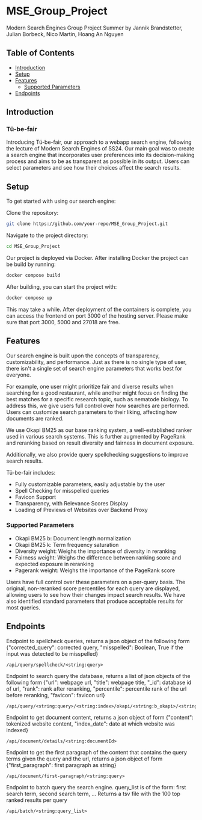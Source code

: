 # MSE_Group_Project
Modern Search Engines Group Project Summer by Jannik Brandstetter, Julian Borbeck, Nico Martin, Hoang An Nguyen

## Table of Contents
- [Introduction](#introduction)
- [Setup](#setup)
- [Features](#features)
  - [Supported Parameters](#supported-parameters)
- [Endpoints](#Endpoints)
## Introduction
### Tü-be-fair
Introducing Tü-be-fair, our approach to a webapp search engine, following the lecture of Modern Search Engines of SS24. Our main goal was to create a search engine that incorporates user preferences into its decision-making process and aims to be as transparent as possible in its output. Users can select parameters and see how their choices affect the search results.

## Setup

To get started with using our search engine:

Clone the repository:

```sh
git clone https://github.com/your-repo/MSE_Group_Project.git
```

Navigate to the project directory:

```sh
cd MSE_Group_Project
```
Our project is deployed via Docker. After installing Docker the project can be build by running:
```sh
docker compose build
```
After building, you can start the project with:
```sh
docker compose up
```
This may take a while. After deployment of the containers is complete, you can access the frontend on port 3000 of the hosting server.
Please make sure that port 3000, 5000 and 27018 are free. 
## Features

Our search engine is built upon the concepts of transparency, customizability, and performance. Just as there is no single type of user, there isn't a single set of search engine parameters that works best for everyone.

For example, one user might prioritize fair and diverse results when searching for a good restaurant, while another might focus on finding the best matches for a specific research topic, such as nematode biology. To address this, we give users full control over how searches are performed. Users can customize search parameters to their liking, affecting how documents are ranked.

We use Okapi BM25 as our base ranking system, a well-established ranker used in various search systems. This is further augmented by PageRank and reranking based on result diversity and fairness in document exposure.

Additionally, we also provide query spellchecking suggestions to improve search results.

Tü-be-fair includes:
- Fully customizable parameters, easily adjustable by the user
- Spell Checking for misspelled queries
- Favicon Support
- Transparency, with Relevance Scores Display
- Loading of Previews of Websites over Backend Proxy

### Supported Parameters

- Okapi BM25 b: Document length normalization
- Okapi BM25 k: Term frequency saturation
- Diversity weight: Weighs the importance of diversity in reranking
- Fairness weight: Weighs the difference between ranking score and expected exposure in reranking
- Pagerank weight: Weighs the importance of the PageRank score

Users have full control over these parameters on a per-query basis. The original, non-reranked score percentiles for each query are displayed, allowing users to see how their changes impact search results. We have also identified standard parameters that produce acceptable results for most queries.

## Endpoints

Endpoint to spellcheck queries, returns a json object of the following form {"corrected_query": corrected query, "misspelled": Boolean, True if the input was detected to be misspelled}
```
/api/query/spellcheck/<string:query>
```
Endpoint to search query the database, returns a list of json objects of the following form {"url": webpage url, "title": webpage title, "_id": database id of url, "rank": rank after reranking, "percentile": percentile rank of the url before reranking, "favicon": favicon url}
```
/api/query/<string:query>/<string:index>/okapi/<string:b_okapi>/<string:k1_okapi>/<string:diversity_okapi>/<string:fairness_okapi>/pagerank/<string:pagerank_weight>
```
Endpoint to get document content, returns a json object of form {"content": tokenized website content, "index_date": date at which website was indexed}
```
/api/document/details/<string:documentId>
```
Endpoint to get the first paragraph of the content that contains the query terms given the query and the url, returns a json object of form {"first_paragraph": first paragraph as string}
```
/api/document/first-paragraph/<string:query>
```
Endpoint to batch query the search engine. query_list is of the form: first search term, second search term, ... Returns a tsv file with the 100 top ranked results per query
```
/api/batch/<string:query_list>
```

